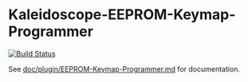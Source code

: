 # Kaleidoscope-EEPROM-Keymap-Programmer

[![Build Status][travis:image]][travis:status]

 [travis:image]: https://travis-ci.org/keyboardio/Kaleidoscope-EEPROM-Keymap-Programmer.svg?branch=master
 [travis:status]: https://travis-ci.org/keyboardio/Kaleidoscope-EEPROM-Keymap-Programmer

See [doc/plugin/EEPROM-Keymap-Programmer.md](doc/plugin/EEPROM-Keymap-Programmer.md) for documentation.
